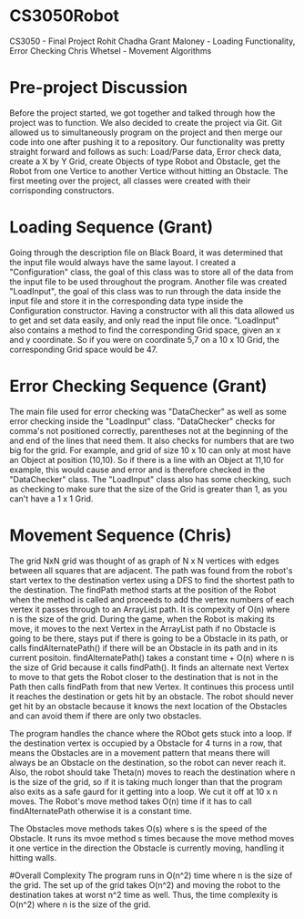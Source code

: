 # CS3050Robot
CS3050 - Final Project
Rohit Chadha
Grant Maloney - Loading Functionality, Error Checking
Chris Whetsel - Movement Algorithms

# Pre-project Discussion
Before the project started, we got together and talked through how the project was to function. We also decided to create the project via Git. Git allowed us to simultaneously program on the project and then merge our code into one after pushing it to a repository. Our functionality was pretty straight forward and follows as such: Load/Parse data, Error check data, create a X by Y Grid, create Objects of type Robot and Obstacle, get the Robot from one Vertice to another Vertice without hitting an Obstacle. The first meeting over the project, all classes were created with their corrisponding constructors.

# Loading Sequence (Grant)
Going through the description file on Black Board, it was determined that the input file would always have the same layout. I created a "Configuration" class, the goal of this class was to store all of the data from the input file to be used throughout the program. Another file was created "LoadInput", the goal of this class was to run through the data inside the input file and store it in the corresponding data type inside the Configuration constructor. Having a constructor with all this data allowed us to get and set data easily, and only read the input file once. "LoadInput" also contains a method to find the corresponding Grid space, given an x and y coordinate. So if you were on coordinate 5,7 on a 10 x 10 Grid, the corresponding Grid space would be 47.

# Error Checking Sequence (Grant)
The main file used for error checking was "DataChecker" as well as some error checking inside the "LoadInput" class. "DataChecker" checks for comma's not positioned correctly, parentheses not at the beginning of the and end of the lines that need them. It also checks for numbers that are two big for the grid. For example, and grid of size 10 x 10 can only at most have an Object at position (10,10). So if there is a line with an Object at 11,10 for example, this would cause and error and is therefore checked in the "DataChecker" class. The "LoadInput" class also has some checking, such as checking to make sure that the size of the Grid is greater than 1, as you can't have a 1 x 1 Grid. 

# Movement Sequence (Chris)
The grid NxN grid was thought of as graph of N x N vertices with edges between all squares that are adjacent. The path was found from the robot's start vertex to the destination vertex using a DFS to find the shortest path to the destination. The findPath method starts at the position of the Robot when the method is called and proceeds to add the vertex numbers of each vertex it passes through to an ArrayList path. It is compexity of O(n) where n is the size of the grid. During the game, when the Robot is making its move, it moves to the next Vertex in the ArrayList path if no Obstacle is going to be there, stays put if there is going to be a Obstacle in its path, or calls findAlternatePath() if there will be an Obstacle in its path and in its current positoin. findAlternatePath() takes a constant time + O(n) where n is the size of Grid because it calls findPath(). It finds an alternate next Vertex to move to that gets the Robot closer to the destination that is not in the Path then calls findPath from that new Vertex. It continues this process until it reaches the destination or gets hit by an obstacle. The robot should never get hit by an obstacle because it knows the next location of the Obstacles and can avoid them if there are only two obstacles. 

The program handles the chance where the RObot gets stuck into a loop. If the destination vertex is occupied by a Obstacle for 4 turns in a row, that means the Obstacles are in a movement pattern that means there will always be an Obstacle on the destination, so the robot can never reach it. Also, the robot should take Theta(n) moves to reach the destination where n is the size of the grid, so if it is taking much longer than that the program also exits as a safe gaurd for it getting into a loop. We cut it off at 10 x n moves. The Robot's move method takes O(n) time if it has to call findAlternatePath otherwise it is a constant time. 

The Obstacles move methods takes O(s) where s is the speed of the Obstacle. It runs its mvoe method s times because the move method moves it one vertice in the direction the Obstacle is currently moving, handling it hitting walls. 

#Overall Complexity
The program runs in O(n^2) time where n is the size of the grid. The set up of the grid takes O(n^2) and moving the robot to the destination takes at worst n^2 time as well. Thus, the time complexity is O(n^2) where n is the size of the grid. 
